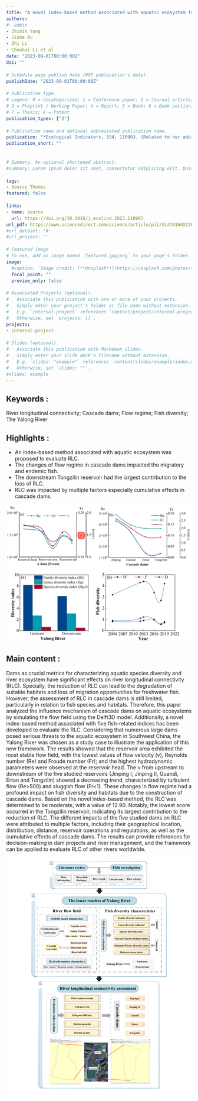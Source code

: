 ```yaml
---
title: "A novel index-based method associated with aquatic ecosystem for evaluating river longitudinal connectivity: A case study for cascade dams in the Yalong River, China"
authors:
#- admin
- Zhimin Yang
- Jiuhe Bu
- Zhi Li
- Chunhui Li et al
date: "2023-09-01T00:00:00Z"
doi: ""

# Schedule page publish date (NOT publication's date).
publishDate: "2023-09-01T00:00:00Z"

# Publication type.
# Legend: 0 = Uncategorized; 1 = Conference paper; 2 = Journal article;
# 3 = Preprint / Working Paper; 4 = Report; 5 = Book; 6 = Book section;
# 7 = Thesis; 8 = Patent
publication_types: ["2"]

# Publication name and optional abbreviated publication name.
publication: "*Ecological Indicators, 154, 110903. (Related to her advisor’s research project (National Key Research and Development Program of China))"
publication_short: ""


# Summary. An optional shortened abstract.
#summary: Lorem ipsum dolor sit amet, consectetur adipiscing elit. Duis posuere tellus ac convallis placerat. Proin tincidunt magna sed ex sollicitudin condimentum.

tags:
- Source Themes
featured: false

links:
- name: source
  url: https://doi.org/10.1016/j.ecolind.2023.110903
url_pdf: https://www.sciencedirect.com/science/article/pii/S1470160X23010452/pdf
#url_dataset: '#'
#url_project: ''

# Featured image
# To use, add an image named `featured.jpg/png` to your page's folder. 
image:
  #caption: 'Image credit: [**Unsplash**](https://unsplash.com/photos/s9CC2SKySJM)'
  focal_point: ""
  preview_only: false

# Associated Projects (optional).
#   Associate this publication with one or more of your projects.
#   Simply enter your project's folder or file name without extension.
#   E.g. `internal-project` references `content/project/internal-project/index.md`.
#   Otherwise, set `projects: []`.
projects:
- internal-project

# Slides (optional).
#   Associate this publication with Markdown slides.
#   Simply enter your slide deck's filename without extension.
#   E.g. `slides: "example"` references `content/slides/example/index.md`.
#   Otherwise, set `slides: ""`.
#slides: example
---
```



## Keywords :
River longitudinal connectivity; Cascade dams; Flow regime; Fish diversity; The Yalong River

## Highlights :
- An index-based method associated with aquatic ecosystem was proposed to evaluate RLC.
- The changes of flow regime in cascade dams impacted the migratory and endemic fish.
- The downstream Tongzilin reservoir had the largest contribution to the loss of RLC.
- RLC was impacted by multiple factors especially cumulative effects in cascade dams.

![png](./index_2_0.png)

## Main content :
Dams as crucial metrics for characterizing aquatic species diversity and river ecosystem have significant effects on river longitudinal connectivity (RLC). Specially, the reduction of RLC can lead to the degradation of suitable habitats and loss of migration opportunities for freshwater fish. However, the assessment of RLC in cascade dams is still limited, particularly in relation to fish species and habitats. Therefore, this paper analyzed the influence mechanism of cascade dams on aquatic ecosystems by simulating the flow field using the Delft3D model. Additionally, a novel index-based method associated with five fish-related indices has been developed to evaluate the RLC. Considering that numerous large dams posed serious threats to the aquatic ecosystem in Southwest China, the Yalong River was chosen as a study case to illustrate the application of this new framework. The results showed that the reservoir area exhibited the most stable flow field, with the lowest values of flow velocity (v), Reynolds number (Re) and Froude number (Fr); and the highest hydrodynamic parameters were observed at the reservoir head. The v from upstream to downstream of the five studied reservoirs (Jinping I, Jinping II, Guandi, Ertan and Tongzilin) showed a decreasing trend, characterized by turbulent flow (Re>500) and sluggish flow (Fr<1). These changes in flow regime had a profound impact on fish diversity and habitats due to the construction of cascade dams. Based on the novel index-based method, the RLC was determined to be moderate, with a value of 12.90. Notably, the lowest score occurred in the Tongzilin reservoir, indicating its largest contribution to the reduction of RLC. The different impacts of the five studied dams on RLC were attributed to multiple factors, including their geographical location, distribution, distance, reservoir operations and regulations, as well as the cumulative effects of cascade dams. The results can provide references for decision-making in dam projects and river management, and the framework can be applied to evaluate RLC of other rivers worldwide.

![png](./index_1_0.png)


